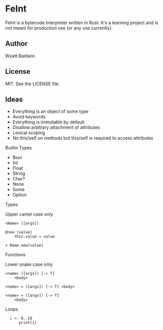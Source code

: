 # FeInt

FeInt is a bytecode interpreter written in Rust. It's a learning project
and is not meant for production use (or any use currently).

## Author

Wyatt Baldwin

## License

MIT. See the LICENSE file.

## Ideas

- Everything is an object of some type
- Avoid keywords
- Everything is immutable by default
- Disallow arbitrary attachment of attributes
- Lexical scoping
- No this/self on methods but this/self is required to access attributes

Builtin Types

- Bool
- Int
- Float
- String
- Char?
- None
- Some
- Option

Types

Upper camel case only

    <Name> ([args])

    @new (value)
        this.value = value

    > Name.new(value)

Functions

Lower snake case only

    <name> ([args]) [-> T]
        <body>

    <name> = ([args]) [-> T] <body>

    <name> = ([args]) [-> T]
        <body>

Loops

      i <- 0..10
          print(i)
